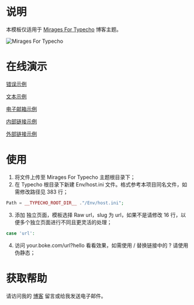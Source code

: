 # 说明

本模板仅适用于 [Mirages For Typecho](https://hovthen.com/mirages) 博客主题。

![Mirages For Typecho](https://cdn.get233.com/hran/2017/11/01/150955141331011_mirages-4.png?imageView2/2/w/1920/q/75/format/webp)

# 在线演示

[错误示例](https://www.hovthen.com/url)

[文本示例](https://www.hovthen.com/url?hello)

[电子邮箱示例](https://www.hovthen.com/url?mailto:me@hovthen.com)

[内部链接示例](https://www.hovthen.com/url?boke:107)

[外部链接示例](https://www.hovthen.com/url?https://github.com/Hovthen/ShortLinks)

# 使用

1. 将文件上传至 Mirages For Typecho 主题根目录下；
2. 在 Typecho 根目录下新建 Env/host.ini 文件。格式参考本项目同名文件，如需修改路径见 383 行；
  ```php
  Path = __TYPECHO_ROOT_DIR__ ."/Env/host.ini";
  ```
3. 添加 独立页面，模板选择 Raw url，slug 为 url，如果不是请修改 16 行，以便多个独立页面进行不同且更灵活的处理；
  ```php
  case 'url':
  ```
4. 访问 your.boke.com/url?hello 看看效果，如需使用 / 替换链接中的 ? 请使用伪静态；

# 获取帮助

请访问我的 [博客](https://hovthen.com/boke/107) 留言或给我发送电子邮件。


